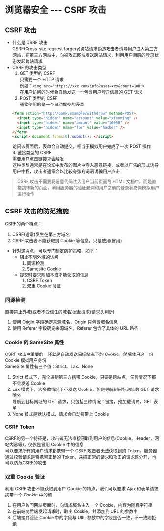 # 浏览器安全 --- CSRF 攻击  
## CSRF 攻击  
- 什么是 CSRF 攻击  
  CSRF(Cross-site request forgery)跨站请求伪造攻击者诱导用户进入第三方网站，在第三方网站中，向被攻击网站发送跨站请求，利用用户目前的登录状态发起跨站请求  
- CSRF 的攻击类型  
  1. GET 类型的 CSRF  
    只需要一个 HTTP 请求  
    例如：`<img src="https://xxx.com/info?user=xxx&count=100">`  
    在用户访问的时候会自动发送一个包含用户登录信息的 GET 请求  
  2. POST 类型的 CSRF  
    通常使用的是一个自动提交的表单  
    ```html
    <form action="http://bank.example/withdraw" method=POST>
      <input type="hidden" name="account" value="xiaoming" />
      <input type="hidden" name="amount" value="10000" />
      <input type="hidden" name="for" value="hacker" />
    </form>
    <script> document.forms[0].submit(); </script>
    ```
    访问该页面后，表单会自动提交，相当于模拟用户完成了一次 POST 操作  
  3. 链接类型的 CSRF  
    需要用户点击链接才会触发  
    这种类型通常是在论坛中发布的图片中嵌入恶意链接，或者以广告的形式诱导用户中招，攻击者通常会以比较夸张的词语诱骗用户点击  
> CSRF 攻击不需要将恶意代码注入用户当前页面的 HTML 文档中，而是直接跳转新的页面，利用服务器的验证漏洞和用户之前的登录状态俩模拟用户进行操作  

## CSRF 攻击的防范措施  
CSRF的两个特点：  
1. CSRF(通常)发生在第三方域名  
2. CSRF 攻击者不能获取到 Cookie 等信息，只是使用(冒用)  
- 针对这两点，可以专门制定防护策略，如下：
  + 阻止不明外域的访问  
    1. 同源检测  
    2. Samesite Cookie  
  + 提交时要求附加本域才能获取的信息  
    1. CSRF Token  
    2. 双重 Cookie 验证  

### 同源检测  
  直接禁止外域(或者不受信任的域名)发起请求(请求头判断)  
  1. 使用 Origin 字段确定来源域名，Origin 只包含域名信息  
  2. 使用 Referer 字段确定来源域名，Referer 包含了具体的 URL 路径  

### Cookie 的 SameSite 属性  
  CSRF 攻击中重要的一环就是自动发送目标站点下的 Cookie，然后使用这一份 Cookie 模拟用户身份  
  SameSite 属性有三个值：Strict、Lax、None  
  1. Strict 模式下，完全进制第三方携带 Cookie，只要是跨站点，任何情况下都不会发送 Cookie  
  2. Lax 模式下，大多数情况下不发送 Cookie，但是导航到目标网址的 GET 请求除外  
    导航到目标网址的 GET 请求，只包括三种情况：链接，预加载请求，GET 表单  
  3. None 模式是默认模式，请求会自动携带上 Cookie  

### CSRF Token  
  CSRF的另一个特征是，攻击者无法直接窃取到用户的信息(Cookie，Header，网站内容等)，仅仅是冒用 Cookie 中的信息  
  可以要求所有的用户请求都携带一个 CSRF 攻击者无法获取到的 Token。服务器通过校验请求是否携带正确的 Token，来把正常的请求和攻击的请求区分开，也可以防范CSRF的攻击  

### 双重 Cookie 验证  
  利用 CSRF 攻击不能获取到用户 Cookie 的特点，我们可以要求 Ajax 和表单请求携带一个 Cookie 中的值  
  1. 在用户访问网站页面时，向请求域名注入一个 Cookie，内容为随机字符串  
  2. 在前端向后端发起请求时，取出 Cookie，并添加到 URL 的参数中  
  3. 后端接口验证 Cookie 中的字段与 URL 参数中的字段是否一致，不一致则拒绝  